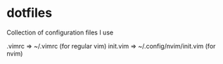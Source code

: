 # dotfiles
Collection of configuration files I use

.vimrc => ~/.vimrc (for regular vim)
init.vim => ~/.config/nvim/init.vim (for nvim)
